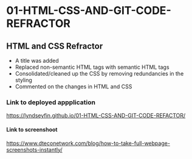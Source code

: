 # 01-HTML-CSS-AND-GIT-CODE-REFRACTOR

## HTML and CSS Refractor

- A title was added
- Replaced non-semantic HTML tags with semantic  HTML tags
- Consolidated/cleaned up the CSS by removing redundancies in the styling
- Commented on the changes in HTML and CSS

### Link to deployed appplication
https://lyndseyfin.github.io/01-HTML-CSS-AND-GIT-CODE-REFACTOR/

#### Link to screenshoot
https://www.dteconetwork.com/blog/how-to-take-full-webpage-screenshots-instantly/

